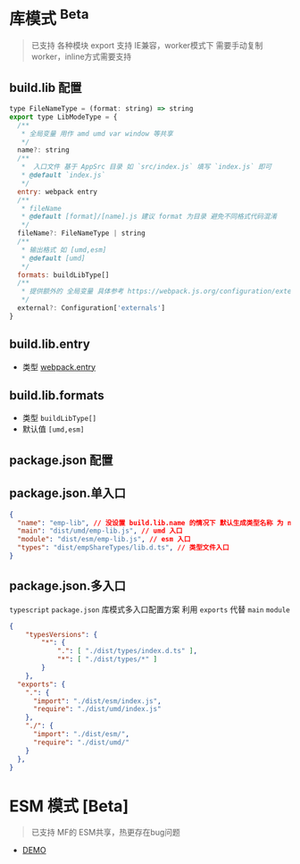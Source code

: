 
# 库模式 <sup>Beta</sup>
> 已支持 各种模块 export 支持 IE兼容，worker模式下 需要手动复制worker，inline方式需要支持
## build.lib 配置
```js
type FileNameType = (format: string) => string
export type LibModeType = {
  /**
   * 全局变量 用作 amd umd var window 等共享
   */
  name?: string
  /**
   *  入口文件 基于 AppSrc 目录 如 `src/index.js` 填写 `index.js` 即可
   * @default `index.js`
   */
  entry: webpack entry
  /**
   * fileName
   * @default [format]/[name].js 建议 format 为目录 避免不同格式代码混淆
   */
  fileName?: FileNameType | string
  /**
   * 输出格式 如 [umd,esm]
   * @default [umd]
   */
  formats: buildLibType[]
  /**
   * 提供额外的 全局变量 具体参考 https://webpack.js.org/configuration/externals/#root
   */
  external?: Configuration['externals']
}

```
## build.lib.entry
+ 类型 [webpack.entry](https://webpack.js.org/configuration/entry-context/#entry)

## build.lib.formats
+ 类型 `buildLibType[]`
+ 默认值 `[umd,esm]`

## package.json 配置

## package.json.单入口
```json
{
  "name": "emp-lib", // 没设置 build.lib.name 的情况下 默认生成类型名称 为 name
  "main": "dist/umd/emp-lib.js", // umd 入口
  "module": "dist/esm/emp-lib.js", // esm 入口
  "types": "dist/empShareTypes/lib.d.ts", // 类型文件入口
}

```
## package.json.多入口
`typescript` `package.json` 库模式多入口配置方案 利用 `exports` 代替 `main` `module`
```json
{
	"typesVersions": {
		"*": {
			".": [ "./dist/types/index.d.ts" ],
			"*": [ "./dist/types/*" ]
		}
	},
  "exports": {
    ".": {
      "import": "./dist/esm/index.js",
      "require": "./dist/umd/index.js"
    },
    "./": {
      "import": "./dist/esm/",
      "require": "./dist/umd/"
    }
  },
}
```
# ESM 模式 [Beta]
> 已支持 MF的 ESM共享，热更存在bug问题
+ [DEMO](https://github.com/efoxTeam/emp/tree/main/projects/demo)
